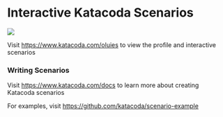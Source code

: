 # Interactive Katacoda Scenarios

[![](http://shields.katacoda.com/katacoda/oluies/count.svg)](https://www.katacoda.com/oluies "Get your profile on Katacoda.com")

Visit https://www.katacoda.com/oluies to view the profile and interactive scenarios

### Writing Scenarios
Visit https://www.katacoda.com/docs to learn more about creating Katacoda scenarios

For examples, visit https://github.com/katacoda/scenario-example
